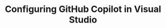 ---
title: Configuring GitHub Copilot in Visual Studio
intro: 'ADD INTRO.'
versions:
  feature: 'copilot'
topics: 
  - Copilot
---